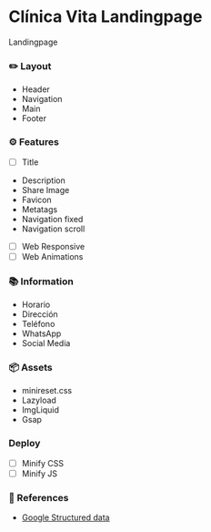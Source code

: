 # Clínica Vita Landingpage
Landingpage

### ✏️ Layout
- Header
- Navigation
- Main
- Footer

### ⚙️ Features
- [ ]  Title
- Description
- Share Image
- Favicon
- Metatags
- Navigation fixed
- Navigation scroll
- [ ]  Web Responsive
- [ ]  Web Animations

### 📚 Information
- Horario
- Dirección
- Teléfono
- WhatsApp
- Social Media

### 📦 Assets
- minireset.css
- Lazyload
- ImgLiquid
- Gsap

### Deploy
- [ ] Minify CSS
- [ ] Minify JS

### 📎 References
- [Google Structured data](https://developers.google.com/search/docs/appearance/structured-data/image-license-metadata)
